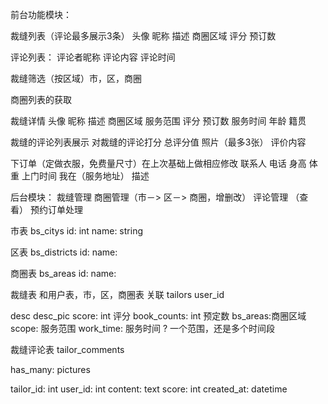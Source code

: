 前台功能模块：

裁缝列表（评论最多展示3条）
  头像
  昵称
  描述
  商圈区域
  评分
  预订数

评论列表：
  评论者昵称
  评论内容
  评论时间


裁缝筛选（按区域）市，区，商圈

商圈列表的获取

裁缝详情
头像
昵称
描述
商圈区域
服务范围
评分
预订数
服务时间
年龄
籍贯




裁缝的评论列表展示
对裁缝的评论打分
总评分值
照片（最多3张）
评价内容



下订单（定做衣服，免费量尺寸）在上次基础上做相应修改
联系人
电话
身高
体重
上门时间
我在（服务地址）
描述



后台模块：
裁缝管理
商圈管理（市－> 区－> 商圈，增删改）
评论管理 （查看）
预约订单处理


市表
bs_citys
id: int
name: string

区表
bs_districts
id:
name:

商圈表
bs_areas
id:
name:

裁缝表 和用户表，市，区，商圈表 关联
tailors
user_id
<!-- bs_citys_id
bs_districts_id
bs_areas_id -->
desc
desc_pic
score: int 评分
book_counts: int 预定数
bs_areas:商圈区域
scope: 服务范围
work_time: 服务时间 ? 一个范围，还是多个时间段




裁缝评论表
tailor_comments

has_many: pictures

tailor_id: int
user_id: int
content: text
score: int
created_at: datetime


